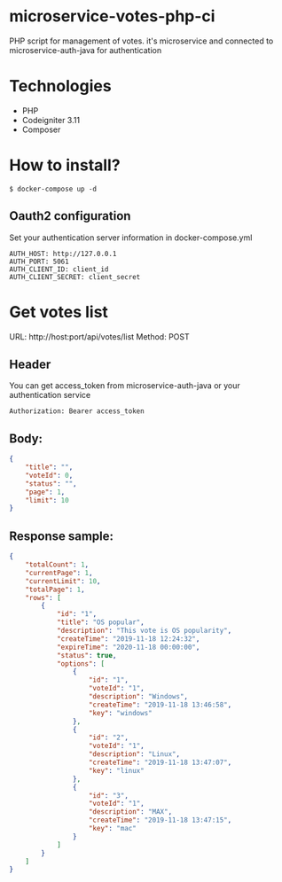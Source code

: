 # microservice-votes-php-ci
PHP script for management of votes. it's microservice and connected to microservice-auth-java for authentication

# Technologies
- PHP
- Codeigniter 3.11
- Composer

# How to install?
```
$ docker-compose up -d
```

## Oauth2 configuration
Set your authentication server information in docker-compose.yml
```
AUTH_HOST: http://127.0.0.1
AUTH_PORT: 5061
AUTH_CLIENT_ID: client_id
AUTH_CLIENT_SECRET: client_secret
```

# Get votes list
URL: http://host:port/api/votes/list
Method: POST
## Header
You can get access_token from microservice-auth-java or your authentication service
```
Authorization: Bearer access_token
```
## Body:
```json
{
    "title": "",
    "voteId": 0,
    "status": "",
    "page": 1,
    "limit": 10
}
```
## Response sample:
```json
{
    "totalCount": 1,
    "currentPage": 1,
    "currentLimit": 10,
    "totalPage": 1,
    "rows": [
        {
            "id": "1",
            "title": "OS popular",
            "description": "This vote is OS popularity",
            "createTime": "2019-11-18 12:24:32",
            "expireTime": "2020-11-18 00:00:00",
            "status": true,
            "options": [
                {
                    "id": "1",
                    "voteId": "1",
                    "description": "Windows",
                    "createTime": "2019-11-18 13:46:58",
                    "key": "windows"
                },
                {
                    "id": "2",
                    "voteId": "1",
                    "description": "Linux",
                    "createTime": "2019-11-18 13:47:07",
                    "key": "linux"
                },
                {
                    "id": "3",
                    "voteId": "1",
                    "description": "MAX",
                    "createTime": "2019-11-18 13:47:15",
                    "key": "mac"
                }
            ]
        }
    ]
}
```